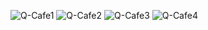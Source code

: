 ![Q-Cafe1](https://github.com/user-attachments/assets/add14bf1-3a80-4f97-90ee-a58f9ca4433d)
![Q-Cafe2](https://github.com/user-attachments/assets/31faf4fb-6547-4297-a0b0-3e9843f70888)
![Q-Cafe3](https://github.com/user-attachments/assets/5dd24cc4-743e-4db3-846e-cbfd7f491fbb)
![Q-Cafe4](https://github.com/user-attachments/assets/4058f3a1-2261-469c-9ec8-98b621e5d715)
